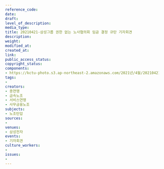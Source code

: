 ```yaml
---
reference_code: 
date: 
draft: 
level_of_description: 
media_type: 
title: 20210421-삼성그룹 권한 없는 노사협의회 임금 결정 규탄 기자회견
description: 
weight: 
modified_at: 
created_at: 
link: 
public_access_status: 
copyright_status: 
components:
- https://kctu-photo.s3.ap-northeast-2.amazonaws.com/2021년/4월/20210421-삼성그룹+권한+없는+노사협의회+임금+결정+규탄+기자회견/403015_55918_5724.jpg
tags:
- 
creators:
- 총연맹
- 금속노조
- 서비스연맹
- 사무금융노조
subjects:
- 노조탄압
sources:
- 
venues:
- 삼성전자
events:
- 기자회견
culture_workers:
- 
issues:
- 
---
```

